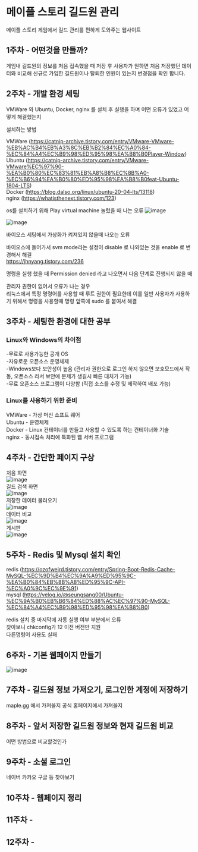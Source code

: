 # 메이플 스토리 길드원 관리

메이플 스토리 게임에서 길드 관리를 편하게 도와주는 웹사이트

           

## 1주차 - 어떤것을 만들까?
게임내 길드원의 정보를 처음 접속했을 때 저장 후 사용자가 원하면 처음 저장했던 데이터와 비교해 신규로 가입한 길드원이나 탈퇴한 인원이 있는지 변경점을 확인 합니다.                   
                              
## 2주차 - 개발 환경 세팅
VMWare 와 Ubuntu, Docker, nginx 를 설치 후 실행을 하며 어떤 오류가 있었고 어떻게 해결했는지      

설치하는 방법

VMWare (https://catnip-archive.tistory.com/entry/VMware-VMware-%EB%AC%B4%EB%A3%8C%EB%B2%84%EC%A0%84-%EC%84%A4%EC%B9%98%ED%95%98%EA%B8%B0Player-Window)             
Ubuntu (https://catnip-archive.tistory.com/entry/VMware-VMware%EC%97%90-%EA%B0%80%EC%83%81%EB%A8%B8%EC%8B%A0-%EC%B6%94%EA%B0%80%ED%95%98%EA%B8%B0feat-Ubuntu-1804-LTS)                      
Docker (https://blog.dalso.org/linux/ubuntu-20-04-lts/13118)                                        
nginx (https://whatisthenext.tistory.com/123)                                      

os를 설치하기 위해 Play virtual machine 눌렀을 때 나는 오류
![image](https://user-images.githubusercontent.com/101271598/159760086-2dfebcb5-8459-4f54-896f-cb8bb7a5456d.png)
                               
![image](https://user-images.githubusercontent.com/101271598/159753537-ba73220c-8034-48b2-a843-b8123538309d.png)
                                          
바이오스 세팅에서 가상화가 켜져있지 않을때 나오는 오류                        
                                              
바이오스에 들어가서 svm mode라는 설정이 disable 로 나와있는 것을 enable 로 변경해서 해결                   
https://jhnyang.tistory.com/236


명령을 실행 했을 때 Permission denied 라고 나오면서 다음 단계로 진행되지 않을 때             
                                       
관리자 권한이 없어서 오류가 나는 경우                             
리눅스에서 특정 명령어를 사용할 때 루트 권한이 필요한데 이를 일반 사용자가 사용하기 위해서 명령을 사용할때 명령 앞쪽에 sudo 를 붙여서 해결



## 3주차 - 세팅한 환경에 대한 공부
### Linux와 Windows의 차이점
-무료로 사용가능한 공개 OS             
-자유로운 오픈소스 운영체제                               
-Windows보다 보안성이 높음 (관리자 권한으로 로그인 하지 않으면 보호모드에서 작동, 오픈소스 라서 보안에 문제가 생길시 빠른 대처가 가능)                 
-무료 오픈소스 프로그램이 다양함 (직접 소스를 수정 및 제작하여 배포 가능)                     
                         

### Linux를 사용하기 위한 준비 
VMWare  - 가상 머신 소프트 웨어                     
Ubuntu - 운영체제                          
Docker - Linux 컨테이너를 만들고 사용할 수 있도록 하는 컨테이너화 기술                             
nginx - 동시접속 처리에 특화된 웹 서버 프로그램          
                             

                           
## 4주차 - 간단한 페이지 구상
처음 화면                   
![image](https://user-images.githubusercontent.com/101271598/163008128-9c1cd91d-4aa1-43fa-927c-d88c79a31382.png)                   
길드 검색 화면                         
![image](https://user-images.githubusercontent.com/101271598/163008173-1e0f8f06-72d6-43fc-b38a-f2cb83053f92.png)                     
저장한 데이터 불러오기                         
![image](https://user-images.githubusercontent.com/101271598/163008332-9fe64fcb-b43a-4ec5-ba74-f38449e68d72.png)                              
데이터 비교                                
![image](https://user-images.githubusercontent.com/101271598/163008396-ccd97acf-5c15-44bb-a184-a1d0fadcf93c.png)                         
게시판                       
![image](https://user-images.githubusercontent.com/101271598/163008448-7edd678b-1837-4a8e-8697-deff98032d25.png)                           


                         
## 5주차 - Redis 및 Mysql 설치 확인 
redis (https://ozofweird.tistory.com/entry/Spring-Boot-Redis-Cache-MySQL-%EC%9D%B4%EC%9A%A9%ED%95%9C-%EA%B0%84%EB%8B%A8%ED%95%9C-API-%EC%A0%9C%EC%9E%91)            
mysql (https://velog.io/@seungsang00/Ubuntu-%EC%9A%B0%EB%B6%84%ED%88%AC%EC%97%90-MySQL-%EC%84%A4%EC%B9%98%ED%95%98%EA%B8%B0)                     

redis 설치 중 마지막에 자동 실행 여부 부분에서 오류                   
찾아보니 chkconfig가 12 이전 버전만 지원                        
다른명령어 사용도 실패                            
                            


## 6주차 - 기본 웹페이지 만들기

![image](https://user-images.githubusercontent.com/101271598/163275353-d0a852fa-ed0a-4c17-bbb9-110d9d970fc0.png)

                    
## 7주차 - 길드원 정보 가져오기, 로그인한 계정에 저장하기
maple.gg 에서 가져올지 공식 홈페이지에서 가져올지
                          
## 8주차 - 앞서 저장한 길드원 정보와 현재 길드원 비교
어떤 방법으로 비교할것인가
                     
## 9주차 - 소셜 로그인
네이버 카카오 구글 등 찾아보기
## 10주차 - 웹페이지 정리
## 11주차 - 
## 12주차 - 
